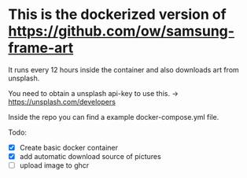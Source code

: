 # This is the dockerized version of https://github.com/ow/samsung-frame-art

It runs every 12 hours inside the container and also downloads art from unsplash.

You need to obtain a unsplash api-key to use this.
-> https://unsplash.com/developers


Inside the repo you can find a example docker-compose.yml file.

Todo:
- [x] Create basic docker container
- [x] add automatic download source of pictures
- [ ] upload image to ghcr
